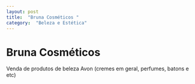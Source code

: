 ```yaml
---
layout: post
title:  "Bruna Cosméticos "
category:  "Beleza e Estética"
---
```


# Bruna Cosméticos 

Venda de produtos de beleza Avon (cremes em geral, perfumes, batons e etc)
